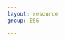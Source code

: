 ```yaml
---
layout: resource
group: ES6

---
```

<!-- General resources go here -->

<!-- #### Core -->

<!-- #### Intermediate -->

<!-- #### Advanced -->

<!-- #### Jedi -->

